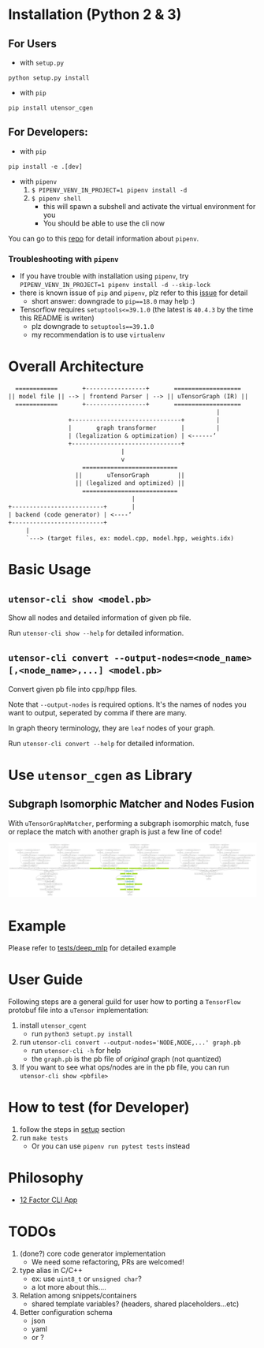 # Installation (Python 2 & 3)

## For Users

- with `setup.py`
```
python setup.py install
```

- with `pip`
```
pip install utensor_cgen
```

## For Developers:

- with `pip`
```
pip install -e .[dev]
```

- with `pipenv`
    1. `$ PIPENV_VENV_IN_PROJECT=1 pipenv install -d`
    2. `$ pipenv shell`
        - this will spawn a subshell and activate the virtual environment for you
        - You should be able to use the cli now  

You can go to this [repo](https://github.com/pypa/pipenv) for detail information about `pipenv`.

### Troubleshooting with `pipenv`

- If you have trouble with installation using `pipenv`, try `PIPENV_VENV_IN_PROJECT=1 pipenv install -d --skip-lock`
- there is known issue of `pip` and `pipenv`, plz refer to this [issue](https://github.com/pypa/pipenv/issues/2924) for detail
    - short answer: downgrade to `pip==18.0` may help :)
- Tensorflow requires `setuptools<=39.1.0` (the latest is `40.4.3` by the time this README is writen)
    - plz downgrade to `setuptools==39.1.0`
    - my recommendation is to use `virtualenv`

# Overall Architecture

```
  ============       +-----------------+       ===================
|| model file || --> | frontend Parser | --> || uTensorGraph (IR) || 
  ============       +-----------------+       ===================
                                                           |
                 +-------------------------------+         |
                 |       graph transformer       |         |
                 | (legalization & optimization) | <------‘ 
                 +-------------------------------+
                                |
                                v
                     ===========================
                   ||       uTensorGraph        ||
                   || (legalized and optimized) ||
                     ===========================
                                   |
+--------------------------+       |
| backend (code generator) | <----‘  
+--------------------------+
     |
     `---> (target files, ex: model.cpp, model.hpp, weights.idx)
```

# Basic Usage

## `utensor-cli show <model.pb>`

Show all nodes and detailed information of given pb file.

Run `utensor-cli show --help` for detailed information.

## `utensor-cli convert --output-nodes=<node_name>[,<node_name>,...] <model.pb>`

Convert given pb file into cpp/hpp files.

Note that `--output-nodes` is required options. It's the names of nodes you want to output, seperated by comma if there are many.

In graph theory terminology, they are `leaf` nodes of your graph.

Run `utensor-cli convert --help` for detailed information.

# Use `utensor_cgen` as Library

## Subgraph Isomorphic Matcher and Nodes Fusion

With `uTensorGraphMatcher`, performing a subgraph isomorphic match, fuse or replace the match with another graph is just a few line of code!

![conv-pool-fuce](images/conv_pool_fuse.png)

# Example

Please refer to [tests/deep_mlp](https://github.com/uTensor/utensor_cgen/tree/develop/tests/deep_mlp) for detailed example

# User Guide

Following steps are a general guild for user how to porting a `TensorFlow` protobuf file into a `uTensor` implementation:

1. install `utensor_cgent`
    - run `python3 setupt.py install`
2. run `utensor-cli convert --output-nodes='NODE,NODE,...' graph.pb`
    - run `utensor-cli -h` for help
    - the `graph.pb` is the pb file of *original* graph (not quantized)
3. If you want to see what ops/nodes are in the pb file, you can run `utensor-cli show <pbfile>`

# How to test (for Developer)

1. follow the steps in [setup](#setup-with-pipenv) section
2. run `make tests`
    - Or you can use `pipenv run pytest tests` instead

# Philosophy

- [12 Factor CLI App](https://medium.com/@jdxcode/12-factor-cli-apps-dd3c227a0e46?fbclid=IwAR1Gfq0D7oh3b-mXaIMV3RwYu39TAPrPXfz5sBKC4Rz1t-cckvC8WjBVl_w)

# TODOs
1. (done?) core code generator implementation
    - We need some refactoring, PRs are welcomed!
2. type alias in C/C++
    - ex: use `uint8_t` or `unsigned char`?
    - a lot more about this.... 
3. Relation among snippets/containers
    - shared template variables? (headers, shared placeholders...etc)
4. Better configuration schema
    - json
    - yaml
    - or ?
